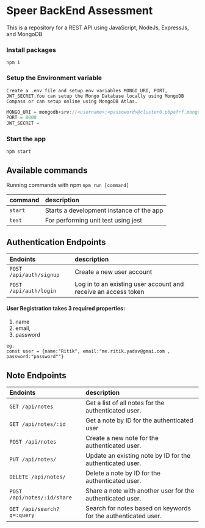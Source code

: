 # Speer BackEnd Assessment
<p>This is a repository for a REST API using JavaScript, NodeJs, ExpressJs, and MongoDB</p>

### Install packages

```shell
npm i
```

### Setup the Environment variable

`Create a .env file and setup env variables MONGO_URI, PORT, JWT_SECRET.You can setup the Mongo Database locally using MongoDB Compass or can setup online using MongoDB Atlas.`

```js
MONGO_URI = mongodb+srv://<username>:<passoword>@cluster0.pbpafrf.mongodb.net/
PORT = 8000
JWT_SECRET = 
```

### Start the app

```shell
npm start
```

## Available commands

Running commands with npm `npm run [command]`

| command         | description                              |
| :-------------- | :--------------------------------------- |
| `start`         | Starts a development instance of the app |
| `test`          | For performing unit test using jest       |




## Authentication Endpoints

|          Endoints       |                            description                              |
| :-----------------------| :-------------------------------------------------------------------|
| `POST /api/auth/signup` | Create a new user account                                           |
| `POST /api/auth/login`  | Log in to an existing user account and receive an access token      |

#### User Registration takes 3 required properties:
1. name
2. email,
3. password
   
```
eg.
const user = {name:"Ritik", email:"me.ritik.yadav@gmai.com , password:"password""}
```

## Note Endpoints

|           Endoints          |                         description                                 |
| :---------------------------| :-------------------------------------------------------------------|
| `GET /api/notes`            | Get a list of all notes for the authenticated user.                 |
| `GET /api/notes/:id `       | Get a note by ID for the authenticated user                         |
| `POST /api/notes`           | Create a new note for the authenticated user.                       |
| `PUT /api/notes/`           | Update an existing note by ID for the authenticated user.           |
| `DELETE /api/notes/`        | Delete a note by ID for the authenticated user.                     |
| `POST /api/notes/:id/share` | Share a note with another user for the authenticated user.          |
| `GET /api/search?q=:query`  | Search for notes based on keywords for the authenticated user.      |


